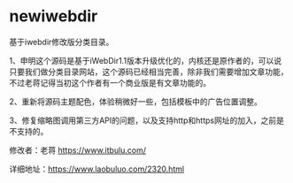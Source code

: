 # newiwebdir
基于iwebdir修改版分类目录。

1、申明这个源码是基于iWebDir1.1版本升级优化的，内核还是原作者的，可以说只要我们做分类目录网站，这个源码已经相当完善，除非我们需要增加文章功能，不过老蒋记得当初这个作者有一个商业版是有文章功能的。

2、重新将源码主题配色，体验稍微好一些，包括模板中的广告位置调整。

3、修复缩略图调用第三方API的问题，以及支持http和https网址的加入，之前是不支持的。

修改者：老蒋 https://www.itbulu.com/

详细地址：https://www.laobuluo.com/2320.html 



